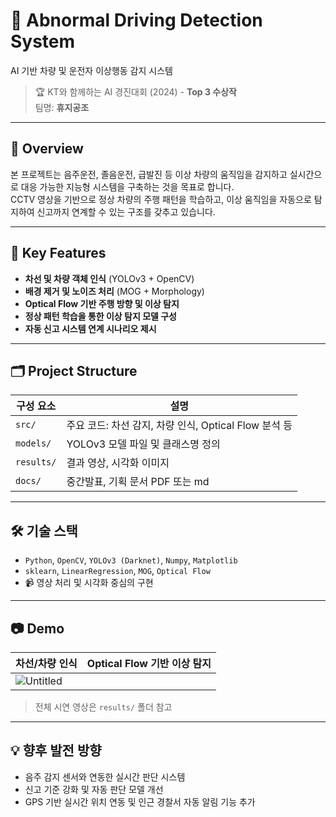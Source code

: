 # 🚓 Abnormal Driving Detection System  
AI 기반 차량 및 운전자 이상행동 감지 시스템

> 🏆 KT와 함께하는 AI 경진대회 (2024) - **Top 3 수상작**  
> 팀명: **휴지공조**

---

## 📌 Overview

본 프로젝트는 음주운전, 졸음운전, 급발진 등 이상 차량의 움직임을 감지하고 실시간으로 대응 가능한 지능형 시스템을 구축하는 것을 목표로 합니다.  
CCTV 영상을 기반으로 정상 차량의 주행 패턴을 학습하고, 이상 움직임을 자동으로 탐지하여 신고까지 연계할 수 있는 구조를 갖추고 있습니다.

---

## 🧠 Key Features

- **차선 및 차량 객체 인식** (YOLOv3 + OpenCV)
- **배경 제거 및 노이즈 처리** (MOG + Morphology)
- **Optical Flow 기반 주행 방향 및 이상 탐지**
- **정상 패턴 학습을 통한 이상 탐지 모델 구성**
- **자동 신고 시스템 연계 시나리오 제시**

---

## 🗂 Project Structure

| 구성 요소 | 설명 |
|-----------|------|
| `src/` | 주요 코드: 차선 감지, 차량 인식, Optical Flow 분석 등 |
| `models/` | YOLOv3 모델 파일 및 클래스명 정의 |
| `results/` | 결과 영상, 시각화 이미지 |
| `docs/` | 중간발표, 기획 문서 PDF 또는 md |

---

## 🛠 기술 스택

- `Python`, `OpenCV`, `YOLOv3 (Darknet)`, `Numpy`, `Matplotlib`
- `sklearn`, `LinearRegression`, `MOG`, `Optical Flow`
- 📹 영상 처리 및 시각화 중심의 구현

---

## 📷 Demo

| 차선/차량 인식 | Optical Flow 기반 이상 탐지 |
|----------------|-----------------------------|
| ![Untitled](https://prod-files-secure.s3.us-west-2.amazonaws.com/6b13cec7-e45e-411f-9759-f7cc78296d60/40e9d38b-c7de-4c61-a15d-3323bae54d45/Untitled.png)|

> 전체 시연 영상은 `results/` 폴더 참고

---

## 💡 향후 발전 방향

- 음주 감지 센서와 연동한 실시간 판단 시스템
- 신고 기준 강화 및 자동 판단 모델 개선
- GPS 기반 실시간 위치 연동 및 인근 경찰서 자동 알림 기능 추가

